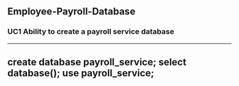 ## Employee-Payroll-Database 

### UC1 Ability to create a payroll service database
---
create database payroll_service;
select database();
use payroll_service;
---